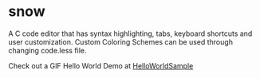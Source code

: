 # snow
A C code editor that has syntax highlighting, tabs, keyboard shortcuts and user customization.
Custom Coloring Schemes can be used through changing code.less file.

Check out a GIF Hello World Demo at [HelloWorldSample](https://gfycat.com/NaughtyGorgeousHyracotherium)

